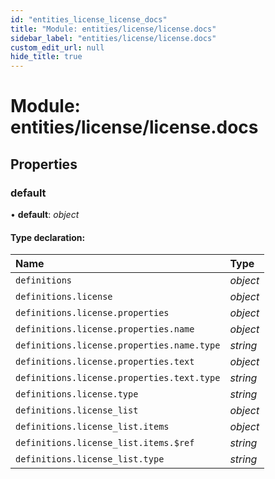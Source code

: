 ```yaml
---
id: "entities_license_license_docs"
title: "Module: entities/license/license.docs"
sidebar_label: "entities/license/license.docs"
custom_edit_url: null
hide_title: true
---
```


# Module: entities/license/license.docs

## Properties

### default

• **default**: *object*

#### Type declaration:

Name | Type |
:------ | :------ |
`definitions` | *object* |
`definitions.license` | *object* |
`definitions.license.properties` | *object* |
`definitions.license.properties.name` | *object* |
`definitions.license.properties.name.type` | *string* |
`definitions.license.properties.text` | *object* |
`definitions.license.properties.text.type` | *string* |
`definitions.license.type` | *string* |
`definitions.license_list` | *object* |
`definitions.license_list.items` | *object* |
`definitions.license_list.items.$ref` | *string* |
`definitions.license_list.type` | *string* |

